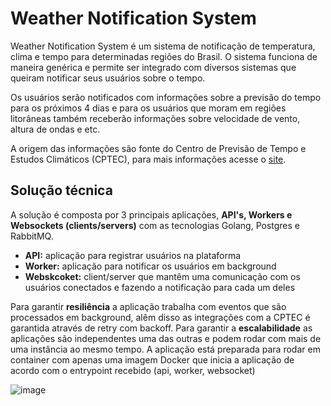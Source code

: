 # Weather Notification System
Weather Notification System é um sistema de notificação de temperatura, clima e tempo para determinadas regiões do Brasil. O sistema funciona de maneira genérica e permite ser 
integrado com diversos sistemas que queiram notificar seus usuários sobre o tempo.

Os usuários serão notificados com informações sobre a previsão do tempo para os próximos 4 dias e para os usuários que moram em regiões litorâneas também receberão informações sobre velocidade de vento, altura de ondas e etc.

A origem das informações são fonte do Centro de Previsão de Tempo e Estudos
Climáticos (CPTEC), para mais informações acesse o [site](https://www.cptec.inpe.br/sp/sao-paulo).

## Solução técnica
A solução é composta por 3 principais aplicações, **API's, Workers e Websockets (clients/servers)** com as tecnologias Golang, Postgres e RabbitMQ.

- **API:** aplicação para registrar usuários na plataforma
- **Worker:** aplicação para notificar os usuários em background
- **Webskcoket:** client/server que mantêm uma comunicação com os usuários conectados e fazendo a notificação para  cada um deles

Para garantir **resiliência** a aplicação trabalha com eventos que são processados em background, alêm disso as integrações com a CPTEC é garantida através de retry com backoff.
Para garantir a **escalabilidade** as aplicações são independentes uma das outras e podem rodar com mais de uma instância ao mesmo tempo.
A aplicação está preparada para rodar em container com apenas uma imagem Docker que inicia a aplicação de acordo com o entrypoint recebido (api, worker, websocket)

![image](https://drive.google.com/uc?export=view&id=1QEjrymT9_sBGdNLX7m5ZqUEEn3Kz3rNm)